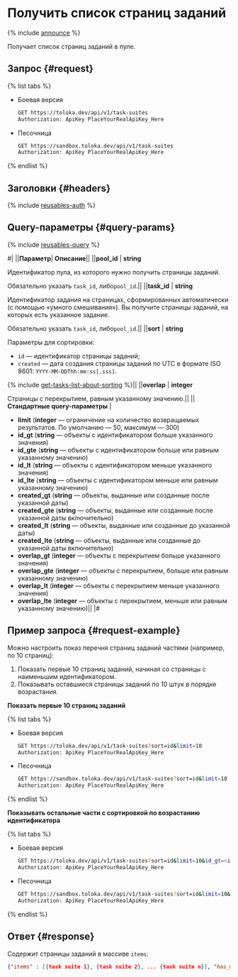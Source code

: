 # Получить список страниц заданий

{% include [announce](../_includes/announce.md) %}

Получает список страниц заданий в пуле.

## Запрос {#request}

{% list tabs %}

- Боевая версия

    ```bash
    GET https://toloka.dev/api/v1/task-suites
    Authorization: ApiKey PlaceYourRealApiKey_Here
    ```

- Песочница

    ```bash
    GET https://sandbox.toloka.dev/api/v1/task-suites
    Authorization: ApiKey PlaceYourRealApiKey_Here
    ```

{% endlist %}

## Заголовки {#headers}

{% include [reusables-auth](../_includes/reusables/id-reusables/auth.md) %}

## Query-параметры {#query-params}

{% include [reusables-query](../_includes/reusables/id-reusables/query.md) %}

#|
||**Параметр**| **Описание**||
||**pool_id** | **string**

Идентификатор пула, из которого нужно получить страницы заданий.

Обязательно указать `task_id`, либо`pool_id`.||
||**task_id** | **string**

Идентификатор задания на страницах, сформированных автоматически (с помощью «умного смешивания»). Вы получите страницы заданий, на которых есть указанное задание.

Обязательно указать `task_id`, либо`pool_id`.||
||**sort** | **string**

Параметры для сортировки:

- `id` — идентификатор страницы заданий;
- `created` — дата создания страницы заданий по UTC в формате ISO 8601: `YYYY-MM-DDThh:mm:ss[.sss]`.

{% include [get-tasks-list-about-sorting](../_includes/concepts/get-tasks-list/id-get-tasks-list/about-sorting.md) %}||
||**overlap** | **integer**

Страницы с перекрытием, равным указанному значению.||
||**Стандартные query-параметры** |
- **limit** (**integer** — ограничение на количество возвращаемых результатов. По умолчанию — 50, максимум — 300)
- **id_gt** (**string** — объекты с идентификатором больше указанного значения)
- **id_gte** (**string** — объекты с идентификатором больше или равным указанному значению)
- **id_lt** (**string** — объекты с идентификатором меньше указанного значения)
- **id_lte** (**string** — объекты с идентификатором меньше или равным указанному значению)
- **created_gt** (**string** — объекты, выданные или созданные после указанной даты)
- **created_gte** (**string** — объекты, выданные или созданные после указанной даты включительно)
- **created_lt** (**string** — объекты, выданные или созданные до указанной даты)
- **created_lte** (**string** — объекты, выданные или созданные до указанной даты включительно)
- **overlap_gt** (**integer** — объекты с перекрытием больше указанного значения)
- **overlap_gte** (**integer** — объекты с перекрытием, больше или равным указанному значению)
- **overlap_lt** (**integer** — объекты с перекрытием меньше указанного значения)
- **overlap_lte** (**integer** — объекты с перекрытием, меньше или равным указанному значению)||
|#

## Пример запроса {#request-example}

Можно настроить показ перечня страниц заданий частями (например, по 10 страниц):

1. Показать первые 10 страниц заданий, начиная со страницы с наименьшим идентификатором.
1. Показывать оставшиеся страницы заданий по 10 штук в порядке возрастания.

**Показать первые 10 страниц заданий**

{% list tabs %}

- Боевая версия

    ```bash
    GET https://toloka.dev/api/v1/task-suites?sort=id&limit=10
    Authorization: ApiKey PlaceYourRealApiKey_Here
    ```

- Песочница

    ```bash
    GET https://sandbox.toloka.dev/api/v1/task-suites?sort=id&limit=10
    Authorization: ApiKey PlaceYourRealApiKey_Here
    ```

{% endlist %}

**Показывать остальные части с сортировкой по возрастанию идентификатора**

{% list tabs %}

- Боевая версия

    ```bash
    GET https://toloka.dev/api/v1/task-suites?sort=id&limit=10&id_gt=<id of the last task suite from the previous response>
    Authorization: ApiKey PlaceYourRealApiKey_Here
    ```

- Песочница

    ```bash
    GET https://sandbox.toloka.dev/api/v1/task-suites?sort=id&limit=10&id_gt=<id of the last task suite from the previous response>
    Authorization: ApiKey PlaceYourRealApiKey_Here
    ```

{% endlist %}

## Ответ {#response}

Содержит страницы заданий в массиве `items`:

```json
{"items" : [{task suite 1}, {task suite 2}, ... {task suite n}], "has_more": true}
```